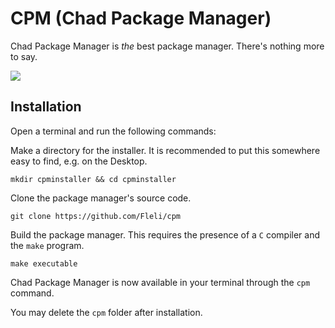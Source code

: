 # CPM (Chad Package Manager)

Chad Package Manager is _the_ best package manager. There's nothing more to say.

![](https://media.tenor.com/dzo6Oz3Jit8AAAAi/meel-unbridled.gif)

## Installation

Open a terminal and run the following commands:

Make a directory for the installer. It is recommended to put this somewhere easy to find, e.g. on the Desktop.

```
mkdir cpminstaller && cd cpminstaller
```

Clone the package manager's source code.

```
git clone https://github.com/Fleli/cpm
```

Build the package manager. This requires the presence of a `C` compiler and the `make` program.

```
make executable
```

Chad Package Manager is now available in your terminal through the `cpm` command.

You may delete the `cpm` folder after installation.
